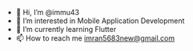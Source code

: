 - 👋 Hi, I’m @immu43
- 👀 I’m interested in Mobile Application Development
- 🌱 I’m currently learning Flutter
- 📫 How to reach me imran5683new@gmail.com

